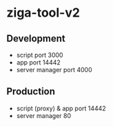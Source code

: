 # ziga-tool-v2

## Development
  - script port 3000
  - app port 14442
  - server manager port 4000

## Production
  - script (proxy) & app port 14442
  - server manager 80